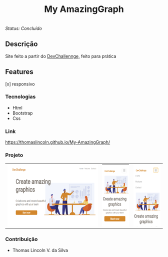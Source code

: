 <h1 align="center">My AmazingGraph</h1>

<br>
<i>Status: Concluído</i>

## Descrição

<p> Site feito a partir do <a href="https://devchallenge.com.br/detail/5ec9a7fc10e94a38493d3910">DevChallennge,</a> feito para prática</p>

## Features

[x] responsivo

### Tecnologias

- Html
- Bootstrap
- Css

### Link

https://thomaslincoln.github.io/My-AmazingGraph/

### Projeto

<table>
<tr>
<td><img src="print-1.png" height="200px" style="display: inline-block, border: 1px solid black"></td> 
<td><img src="print-2.png" height="200px" style="display: inline-block, border: 1px solid black"></td>
<td><img src="print-3.png" height="200px" style="display: inline-block, border: 1px solid black"></td>
<tr>
</table>

### Contribuição 

- Thomas Lincoln V. da Silva